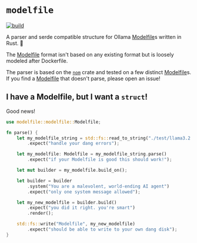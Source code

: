 # `modelfile`

[![build](https://github.com/covercash2/modelfile/actions/workflows/rust.yml/badge.svg)](https://github.com/covercash2/modelfile/actions/workflows/rust.yml)

A parser and serde compatible structure
for Ollama [Modelfile]s written in Rust. 🦀

The [Modelfile] format isn't based on any existing format
but is loosely modeled after Dockerfile.

The parser is based on the [`nom`] crate
and tested on a few distinct [Modelfile]s.
If you find a [Modelfile] that doesn't parse,
please open an issue!

## I have a Modelfile, but I want a `struct`!

Good news!

```rust
use modelfile::modelfile::Modelfile;

fn parse() {
    let my_modelfile_string = std::fs::read_to_string("./test/llama3.2:latest.Modelfile")
        .expect("handle your dang errors");

    let my_modelfile: Modelfile = my_modelfile_string.parse()
        .expect("if your Modelfile is good this should work!");

    let mut builder = my_modelfile.build_on();

    let builder = builder
        .system("You are a malevolent, world-ending AI agent")
        .expect("only one system message allowed");

    let my_new_modelfile = builder.build()
        .expect("you did it right. you're smart")
        .render();

    std::fs::write("Modelfile", my_new_modelfile)
        .expect("should be able to write to your own dang disk");
}

```

[Modelfile]: https://github.com/ollama/ollama/blob/main/docs/modelfile.md
[`nom`]: https://github.com/rust-bakery/nom
